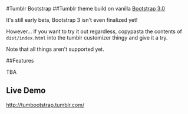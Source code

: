#Tumblr Bootstrap
##Tumblr theme build on vanilla [Bootstrap 3.0][1]

It's still early beta, Bootstrap 3 isn't even finalized yet!

However... If you want to try it out regardless, copypasta the contents 
of `dist/index.html` into the tumblr customizer thingy and give it a try.

Note that all things aren't supported yet.

##Features

TBA

## Live Demo

http://tumbootstrap.tumblr.com/

[1]: http://getbootstrap.com/